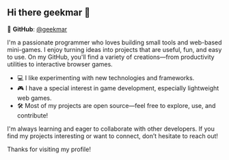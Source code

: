 ## Hi there **geekmar** 👋

🔗 **GitHub**: [@geekmar](https://github.com/geekmar)

I'm a passionate programmer who loves building small tools and web-based mini-games. I enjoy turning ideas into projects that are useful, fun, and easy to use. On my GitHub, you'll find a variety of creations—from productivity utilities to interactive browser games.

- 💻 I like experimenting with new technologies and frameworks.
- 🎮 I have a special interest in game development, especially lightweight web games.
- 🛠️ Most of my projects are open source—feel free to explore, use, and contribute!

I'm always learning and eager to collaborate with other developers. If you find my projects interesting or want to connect, don’t hesitate to reach out!

Thanks for visiting my profile!
